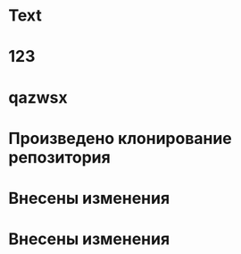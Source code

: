 # Text
# 123

# qazwsx
# Произведено клонирование репозитория
# Внесены изменения
# Внесены изменения 

